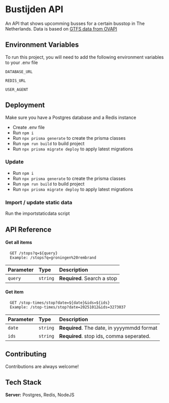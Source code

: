 # Bustijden API

An API that shows upcomming busses for a certain busstop in The Netherlands.
Data is based on [GTFS data from OVAPI](https://gtfs.ovapi.nl/)

## Environment Variables

To run this project, you will need to add the following environment variables to your .env file

`DATABASE_URL`

`REDIS_URL`

`USER_AGENT`

## Deployment

Make sure you have a Postgres database and a Redis instance

- Create .env file
- Run `npm i`
- Run `npx prisma generate` to create the prisma classes
- Run `npm run build` to build project
- Run `npx prisma migrate deploy` to apply latest migrations

### Update

- Run `npm i`
- Run `npx prisma generate` to create the prisma classes
- Run `npm run build` to build project
- Run `npx prisma migrate deploy` to apply latest migrations

### Import / update static data

Run the importstaticdata script

## API Reference

#### Get all items

```http
  GET /stops?q=${query}
  Example: /stops?q=groningen%20rembrand
```

| Parameter | Type     | Description                 |
| :-------- | :------- | :-------------------------- |
| `query`   | `string` | **Required**. Search a stop |

#### Get item

```http
  GET /stop-times/stop?date=${date}&ids=${ids}
  Example: /stop-times/stop?date=20251012&ids=3273037
```

| Parameter | Type     | Description                                |
| :-------- | :------- | :----------------------------------------- |
| `date`    | `string` | **Required**. The date, in yyyymmdd format |
| `ids`     | `string` | **Required**. stop ids, comma seperated.   |

## Contributing

Contributions are always welcome!

## Tech Stack

**Server:** Postgres, Redis, NodeJS
